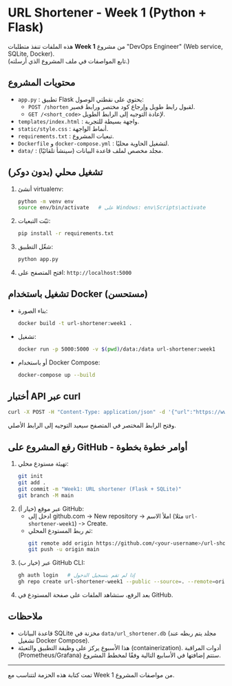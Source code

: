 # URL Shortener - Week 1 (Python + Flask)

هذه الملفات تنفذ متطلبات **Week 1** من مشروع "DevOps Engineer" (Web service, SQLite, Docker).  
(تابع المواصفات في ملف المشروع الذي أرسلته.) 

## محتويات المشروع
- `app.py` : تطبيق Flask يحتوي على نقطتي الوصول:
  - `POST /shorten` لقبول رابط طويل وإرجاع كود مختصر ورابط قصير.
  - `GET /<short_code>` لإعادة التوجيه إلى الرابط الطويل.
- `templates/index.html` : واجهة بسيطة للتجربة.
- `static/style.css` : أنماط الواجهة.
- `requirements.txt` : تبعيات المشروع.
- `Dockerfile` و `docker-compose.yml` : لتشغيل الحاوية محليًا.
- `data/` : مجلد مخصص لملف قاعدة البيانات (سينشأ تلقائيًا).

## تشغيل محلي (بدون دوكر)
1. أنشئ virtualenv:
   ```bash
   python -m venv env
   source env/bin/activate   # على Windows: env\Scripts\activate
   ```
2. ثبّت التبعيات:
   ```bash
   pip install -r requirements.txt
   ```
3. شغّل التطبيق:
   ```bash
   python app.py
   ```
4. افتح المتصفح على: `http://localhost:5000`

## تشغيل باستخدام Docker (مستحسن)
- بناء الصورة:
  ```bash
  docker build -t url-shortener:week1 .
  ```
- تشغيل:
  ```bash
  docker run -p 5000:5000 -v $(pwd)/data:/data url-shortener:week1
  ```
- أو باستخدام Docker Compose:
  ```bash
  docker-compose up --build
  ```

## أختبار API عبر curl
```bash
curl -X POST -H "Content-Type: application/json" -d '{"url":"https://www.example.com"}' http://localhost:5000/shorten
```
وفتح الرابط المختصر في المتصفح سيعيد التوجيه إلى الرابط الأصلي.

## رفع المشروع على GitHub - أوامر خطوة بخطوة
1. تهيئة مستودع محلي:
   ```bash
   git init
   git add .
   git commit -m "Week1: URL shortener (Flask + SQLite)"
   git branch -M main
   ```
2. (خيار أ) عبر موقع GitHub:
   - ادخل إلى github.com -> New repository -> املأ الاسم (مثلا `url-shortener-week1`) -> Create.
   - ثم ربط المستودع المحلي:
     ```bash
     git remote add origin https://github.com/<your-username>/url-shortener-week1.git
     git push -u origin main
     ```
3. (خيار ب) عبر GitHub CLI:
   ```bash
   gh auth login   # إذا لم تقم بتسجيل الدخول
   gh repo create url-shortener-week1 --public --source=. --remote=origin --push
   ```
4. بعد الرفع، ستشاهد الملفات على صفحة المستودع في GitHub.

## ملاحظات
- قاعدة البيانات SQLite مخزنة في `data/url_shortener.db` (مجلد يتم ربطه عند تشغيل Docker Compose).
- هذا الأسبوع يركز على وظيفة التطبيق والتعبئة (containerization). أدوات المراقبة (Prometheus/Grafana) ستتم إضافتها في الأسابيع التالية وفقًا لمخطط المشروع.

--- 
تمت كتابة هذه الحزمة لتتناسب مع Week 1 من مواصفات المشروع.
